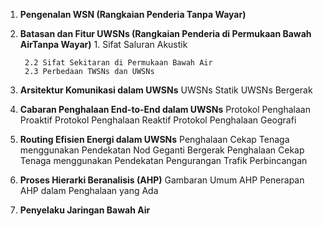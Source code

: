 
1. **Pengenalan WSN (Rangkaian Penderia Tanpa Wayar)**
2. **Batasan dan Fitur UWSNs (Rangkaian Penderia di Permukaan Bawah AirTanpa Wayar)**
		1. Sifat Saluran Akustik
		
		2.2 Sifat Sekitaran di Permukaan Bawah Air
		2.3 Perbedaan TWSNs dan UWSNs
3. **Arsitektur Komunikasi dalam UWSNs**
		UWSNs Statik
		UWSNs Bergerak
4. **Cabaran Penghalaan End-to-End dalam UWSNs**
		Protokol Penghalaan Proaktif
		Protokol Penghalaan Reaktif
		Protokol Penghalaan Geografi
5. **Routing Efisien Energi dalam UWSNs**
		Penghalaan Cekap Tenaga menggunakan Pendekatan Nod Geganti Bergerak
		Penghalaan Cekap Tenaga menggunakan Pendekatan Pengurangan Trafik
		Perbincangan
6. **Proses Hierarki Beranalisis (AHP)**
		Gambaran Umum AHP
		Penerapan AHP dalam Penghalaan yang Ada
7. **Penyelaku Jaringan Bawah Air**